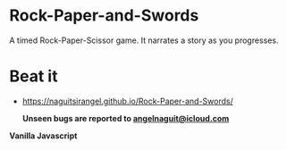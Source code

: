 # Rock-Paper-and-Swords
A timed Rock-Paper-Scissor game. It narrates a story as you progresses.

# Beat it 
- https://naguitsirangel.github.io/Rock-Paper-and-Swords/

  **Unseen bugs are reported to angelnaguit@icloud.com**

 **Vanilla Javascript**
